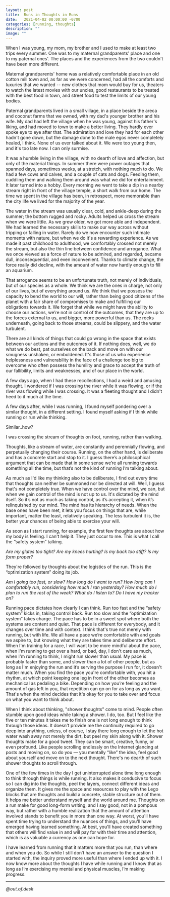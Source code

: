 ```yaml
---
layout: post
title:  Runs in Thoughts in Runs
date:   2021-04-02 00:00:00 -0700
categories: [running, thoughts]
description: ""
image: ""
---
```


When I was young, my mom, my brother and I used to make at least two trips every summer. One was to my maternal grandparents' place and one to my paternal ones'. The places and the experiences from the two couldn't have been more different.

Maternal grandparents' home was a relatively comfortable place in an old cotton mill town and, as far as we were concerned, had all the comforts and luxuries that we wanted -- new clothes that mom would buy for us, theaters to watch the latest movies with our uncles, good restaurants to be treated with the best food in town, and street food to test the limits of our young bodies.

Paternal grandparents lived in a small village, in a place beside the areca and coconut farms that we owned, with my dad's younger brother and his wife. My dad had left the village when he was young, against his father's liking, and had moved to town to make a better living. They hardly ever spoke eye to eye after that. The admiration and love they had for each other hadn't gone down, but the damage done to the male egos never completely healed, I think. None of us ever talked about it. We were too young then, and it's too late now. I can only surmise.

It was a humble living in the village, with no dearth of love and affection, but only of the material things. In summer there were power outages that spanned days, sometimes weeks, at a stretch, with nothing much to do. We had a few cows and calves, and a couple of cats and dogs. Feeding them, cuddling them and walking them around was what we did for entertainment. It later turned into a hobby. Every morning we went to take a dip in a nearby stream right in front of the village temple, a short walk from our home. The time we spent in the village has been, in retrospect, more memorable than the city life we lived for the majority of the year.

The water in the stream was usually clear, cold, and ankle-deep during the summer; the bottom rugged and rocky.  Adults helped us cross the stream when we were little. As we grew older, we got more able and independent. We had learned the necessary skills to make our way across without tripping or falling in water. Rarely do we now encounter such intimate moments with nature, but when we do it's a rewarding experience. As we made it past childhood to adulthood, we comfortably crossed not merely the stream, but also the thin line between confidence and arrogance. What we once viewed as a force of nature to be admired, and regarded, became dull, inconsequential, and even inconvenient. Thanks to climate change, the force really did decline, with the amount of water now hardly enough to fill an aquarium.

That arrogance seems to be an unfortunate truth, not merely of individuals, but of our species as a whole. We think we are the ones in charge, not only of our lives, but of everything around us. We think that we possess the capacity to bend the world to our will, rather than being good citizens of the planet with a fair share of compromises to make and fulfilling our obligations towards it. We forget that while we might have the ability to choose our actions, we’re not in control of the outcomes, that they are up to the forces external to us, and bigger, more powerful than us. The rocks underneath, going back to those streams, could be slippery, and the water turbulent. 

There are all kinds of things that could go wrong in the space that exists between our actions and the outcomes of it. If nothing does, well, we do what we do best, pat ourselves on the back and move on with our smugness unshaken, or emboldened. It's those of us who experience helplessness and vulnerability in the face of a challenge too big to overcome who often possess the humility and grace to accept the truth of our fallibility, limits and weaknesses, and of our place in the world.

A few days ago, when I had these recollections, I had a weird and amusing thought. I wondered if I was crossing the river while it was flowing, or if the river was flowing while I was crossing. It was a fleeting thought and I didn't heed to it much at the time.

A few days after, while I was running, I found myself pondering over a similar thought, in a different setting. I found myself asking if I think while running or run while thinking.

Similar..how? 

I was crossing the stream of thoughts on foot, running, rather than walking.

Thoughts, like a stream of water, are constantly and perennially flowing, and perpetually changing their course. Running, on the other hand, is deliberate and has a concrete start and stop to it. I guess there’s a philosophical argument that can be made that in some sense we’re all running towards something all the time, but that’s not the kind of running I’m talking about.

As much as I'd like my thinking also to be deliberate, I find out every time that thoughts can neither be summoned nor be directed at will. Well, I guess that's not completely true. When we have control over the mind, we can, but when we gain control of the mind is not up to us. It's dictated by the mind itself. So it’s not as much as taking control, as it’s accepting it, when it’s relinquished by our mind. The mind has its hierarchy of needs. When the base ones have been met, it lets you focus on things that are, while important, matter the least, relatively speaking. The less turbulent it is, the better your chances of being able to exercise your will.

As soon as I start running, for example, the first few thoughts are about how my body is feeling. I can't help it. They just occur to me. This is what I call the “safety system” talking.

*Are my glutes too tight?* 
*Are my knees hurting?*
*Is my back too stiff?*
*Is my form proper?*

They're followed by thoughts about the logistics of the run. This is the “optimization system” doing its job. 

*Am I going too fast, or slow?*
*How long do I want to run?*
*How long can I comfortably run, considering how much I ran yesterday?*
*How much do I plan to run the rest of the week?*
*What do I listen to?*
*Do I have my tracker on?*

Running pace dictates how clearly I can think. Run too fast and the “safety system” kicks in, taking control back. Run too slow and the “optimization system” takes charge. The pace has to be in a sweet spot where both the systems are content and quiet. That pace is different for everybody, and it changes over time and with context. I think that's true not merely with running, but with life. We all have a pace we’re comfortable with and goals we aspire to, but knowing what they are takes time and deliberate effort. When I'm training for a race, I will want to be more mindful about the pace, when I'm running to get over a hard, or bad, day, I don't care as much, when I'm running to think, I might run slower than usual. My pace is probably faster than some, and slower than a lot of other people, but as long as I'm enjoying the run and it’s serving the purpose I run for, it doesn't matter much. When you find the pace you're comfortable with, you hit a rhythm, at which point keeping one leg in front of the other becomes as mechanical as pedaling a bike. Depending on how you’re feeling and the amount of gas left in you, that repetition can go on for as long as you want. That's when the mind decides that it's okay for you to take over and focus on what you want to think about.

When I think about thinking, "shower thoughts" come to mind. People often stumble upon good ideas while taking a shower. I do, too. But I feel like the five or ten minutes it takes me to finish one is not long enough to think through those ideas. It doesn't provide me the continuity required to go deep into anything, unless, of course, I stay there long enough to let the hot water wash away not merely the dirt, but peel my skin along with it. Shower thoughts make for a good tweet. They can be smart, creative, funny, or even profound. Like people scrolling endlessly on the Internet glancing at posts and moving on, so do you — you mentally “like” the idea, feel good about yourself and move on to the next thought. There's no dearth of such shower thoughts to scroll through.

One of the few times in the day I get uninterrupted alone time long enough to think through things is while running. It also makes it conducive to focus so I can dig into the thoughts, peel the layers, connect different ideas and organize them. It gives me the space and resources to play with the Lego blocks that are thoughts and build a concrete, stable structure out of them. It helps me better understand myself and the world around me. Thoughts on a run make for good long-form writing, and I say good, not in a pompous way, but rather with a humble realization that the amount of attention involved stands to benefit you in more than one way. At worst, you'll have spent time trying to understand the nuances of things, and you'll have emerged having learned something. At best, you'll have created something that others will find value in and will pay for with their time and attention, which is as valuable a currency as one can hope for.

I have learned from running that it matters more that you run, than where and when you do. So while I still don’t have an answer to the question I started with, the inquiry proved more useful than where I ended up with it. I now know more about the thoughts I have while running and I know that as long as I’m exercising my mental and physical muscles, I’m making progress.

---

*@out.of.desk*